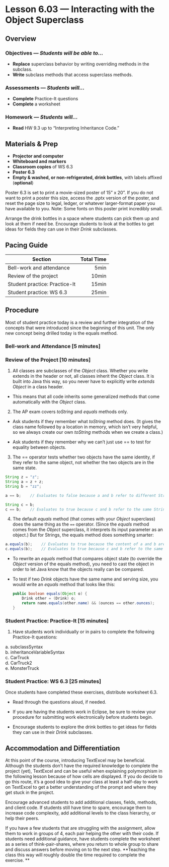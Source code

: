 Lesson 6.03 — Interacting with the Object Superclass
====================================================================================================

Overview
--------
### Objectives — _Students will be able to…_
- **Replace** superclass behavior by writing overriding methods in the subclass.
- **Write** subclass methods that access superclass methods.

### Assessments — _Students will…_
- **Complete** Practice-It questions
- **Complete** a worksheet

### Homework — _Students will…_
- **Read** HW 9.3 up to “Interpreting Inheritance Code.”


Materials & Prep
----------------
- **Projector and computer**
- **Whiteboard and** **markers**
- **Classroom copies** of WS 6.3
- **Poster 6.3**
- **Empty & washed, or non-refrigerated, drink bottles**, with labels affixed (**optional**)

Poster 6.3 is set to print a movie-sized poster of 15” x 20”. If you do not want to print a poster
this size, access the .pptx version of the poster, and reset the page size to legal, ledger, or
whatever larger-format paper you have available to you. Note: Some fonts on this poster print
incredibly small.

Arrange the drink bottles in a space where students can pick them up and look at them if need be.
Encourage students to look at the bottles to get ideas for fields they can use in their *Drink*
subclasses.


Pacing Guide
------------
| Section                       | Total Time |
|-------------------------------|-----------:|
| Bell-work and attendance      |       5min |
| Review of the project         |      10min |
| Student practice: Practice-It |      15min |
| Student practice: WS 6.3      |      25min |


Procedure
---------
Most of student practice today is a review and further integration of the concepts that were
introduced since the beginning of this unit. The only new concept being drilled today is the equals
method.

### Bell-work and Attendance \[5 minutes\]

### Review of the Project \[10 minutes\]
1. All classes are subclasses of the *Object* class. Whether you write extends in the header or not,
  all classes inherit the *Object* class. It is built into Java this way, so you never have to
  explicitly write *extends Object* in a class header.

  - This means that all code inherits some generalized methods that come automatically with the
    *Object* class.

2. The AP exam covers *toString* and *equals* methods only.

  - Ask students if they remember what *toString* method does. (It gives the class name followed
    by a location in memory, which isn’t very helpful, so we always create our own *toString*
    methods when we create a class.)

  - Ask students if they remember why we can’t just use == to test for equality between objects.

3. The == operator tests whether two objects have the same identity, if they refer to the same
  object, not whether the two objects are in the same state.

  ``` Java
  String z = "z";
  String a = z + z;
  String b = "zz";

  a == b;    // Evaluates to false because a and b refer to different Strings

  String c = b;
  c == b;    // Evaluates to true because c and b refer to the same String
  ```

4. The default *equals* method (that comes with your *Object* superclass) does the same thing as the
  `==` operator. (Since the *equals* method comes from the *Object* superclass, it interprets its
  input parameter as an object.) But for Strings, the equals method does something smarter:

  ``` Java
  a.equals(b);    // Evaluates to true because the content of a and b are the same "zz"
  c.equals(b);    // Evaluates to true because c and b refer to the same String
  ```

  - To rewrite an *equals* method that compares object state (to override the *Object* version of
    the equals method), you need to cast the object in order to let Java know that the objects
    really can be compared.

  - To test if two *Drink* objects have the same name and serving size, you would write an *equals*
    method that looks like this:

    ``` Java
    public boolean equals(Object o) {
        Drink other = (Drink) o;
        return name.equals(other.name) && (ounces == other.ounces);
    }
    ```

### Student Practice: Practice-It \[15 minutes\]
1. Have students work individually or in pairs to complete the following Practice-It questions:

  a. subclassSyntax<br>
  b. inheritanceVariableSyntax<br>
  c. CarTruck<br>
  d. CarTruck2<br>
  e. MonsterTruck

### Student Practice: WS 6.3 \[25 minutes\]
Once students have completed these exercises, distribute worksheet 6.3.

  - Read through the questions aloud, if needed.

  - If you are having the students work in Eclipse, be sure to review your procedure for submitting
    work electronically before students begin.

  - Encourage students to explore the drink bottles to get ideas for fields they can use in their
    *Drink* subclasses.


Accommodation and Differentiation
---------------------------------
At this point of the course, introducing TextExcel may be beneficial. Although the students don’t
have the required knowledge to complete the project (yet), TextExcel and can be useful when
explaining polymorphism in the following lesson because of how cells are displayed. If you do decide
to go this route, it’s a good idea to give your class at least a half-day to work on TextExcel to
get a better understanding of the prompt and where they get stuck in the project.

Encourage advanced students to add additional classes, fields, methods, and client code. If students
still have time to spare, encourage them to increase code complexity, add additional levels to the
class hierarchy, or help their peers.

If you have a few students that are struggling with the assignment, allow them to work in groups of
4, each pair helping the other with their code. If students need additional guidance, have students
complete the worksheet as a series of think-pair-shares, where you return to whole group to share
and discuss answers before moving on to the next step. **Teaching the class this way will roughly
double the time required to complete the exercise. **
